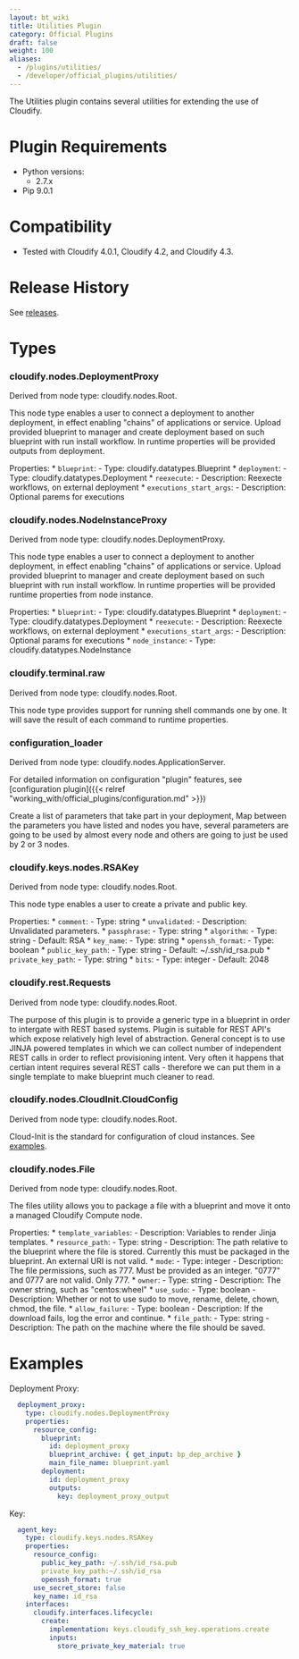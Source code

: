 ```yaml
---
layout: bt_wiki
title: Utilities Plugin
category: Official Plugins
draft: false
weight: 100
aliases:
  - /plugins/utilities/
  - /developer/official_plugins/utilities/
---
```

The Utilities plugin contains several utilities for extending the use of Cloudify.

# Plugin Requirements

* Python versions:
  * 2.7.x
* Pip 9.0.1


# Compatibility

* Tested with Cloudify 4.0.1, Cloudify 4.2, and Cloudify 4.3.


# Release History

See [releases](https://github.com/cloudify-incubator/cloudify-utilities-plugin/releases).


# Types

### **cloudify.nodes.DeploymentProxy**
  Derived from node type: cloudify.nodes.Root.

This node type enables a user to connect a deployment to another deployment, in effect enabling "chains" of applications or service.
Upload provided blueprint to manager and create deployment based on such blueprint with run install workflow.
In runtime properties will be provided outputs from deployment.

  Properties:
    * `blueprint`:
      - Type: cloudify.datatypes.Blueprint
    * `deployment`:
      - Type: cloudify.datatypes.Deployment
    * `reexecute`:
      - Description: Reexecte workflows, on external deployment
    * `executions_start_args`:
      - Description: Optional parems for executions


### **cloudify.nodes.NodeInstanceProxy**
  Derived from node type: cloudify.nodes.DeploymentProxy.

This node type enables a user to connect a deployment to another deployment, in effect enabling "chains" of applications or service.
Upload provided blueprint to manager and create deployment based on such blueprint with run install workflow.
In runtime properties will be provided runtime properties from node instance.

  Properties:
    * `blueprint`:
      - Type: cloudify.datatypes.Blueprint
    * `deployment`:
      - Type: cloudify.datatypes.Deployment
    * `reexecute`:
      - Description: Reexecte workflows, on external deployment
    * `executions_start_args`:
      - Description: Optional params for executions
    * `node_instance`:
      - Type: cloudify.datatypes.NodeInstance


### **cloudify.terminal.raw**
  Derived from node type: cloudify.nodes.Root.

This node type provides support for running shell commands one by one. It will save the result of each command to runtime properties.


### **configuration_loader**
  Derived from node type: cloudify.nodes.ApplicationServer.

For detailed information on configuration "plugin" features, see [configuration plugin]({{< relref "working_with/official_plugins/configuration.md" >}})

Create a list of parameters that take part in your deployment,
Map between the parameters you have listed and nodes you have, several parameters are going
to be used by almost every node and others are going to just be used by 2 or 3 nodes.


### **cloudify.keys.nodes.RSAKey**
  Derived from node type: cloudify.nodes.Root.

This node type enables a user to create a private and public key.

  Properties:
    * `comment`:
      - Type: string
    * `unvalidated`:
      - Description: Unvalidated parameters.
    * `passphrase`:
      - Type: string
    * `algorithm`:
      - Type: string
      - Default: RSA
    * `key_name`:
      - Type: string
    * `openssh_format`:
      - Type: boolean
    * `public_key_path`:
      - Type: string
      - Default: ~/.ssh/id_rsa.pub
    * `private_key_path`:
      - Type: string
    * `bits`:
      - Type: integer
      - Default: 2048


### **cloudify.rest.Requests**
  Derived from node type: cloudify.nodes.Root.

The purpose of this plugin is to provide a generic type in a blueprint in order to intergate with REST based systems. Plugin is suitable for REST API's which expose relatively high level of abstraction. General concept is to use JINJA powered templates in which we can collect number of independent REST calls in order to reflect provisioning intent. Very often it happens that certian intent requires several REST calls - therefore we can put them in a single template to make blueprint much cleaner to read.


### **cloudify.nodes.CloudInit.CloudConfig**
  Derived from node type: cloudify.nodes.Root.

Cloud-Init is the standard for configuration of cloud instances. See [examples](http://cloudinit.readthedocs.io/en/latest/topics/examples.html).


### **cloudify.nodes.File**
  Derived from node type: cloudify.nodes.Root.

The files utility allows you to package a file with a blueprint and move it onto a managed Cloudify Compute node.

  Properties:
    * `template_variables`:
      - Description: Variables to render Jinja templates.
    * `resource_path`:
      - Type: string
      - Description: The path relative to the blueprint where the file is stored. Currently this must be packaged in the blueprint. An external URI is not valid.
    * `mode`:
      - Type: integer
      - Description: The file permissions, such as 777. Must be provided as an integer. "0777" and 0777 are not valid. Only 777.
    * `owner`:
      - Type: string
      - Description: The owner string, such as "centos:wheel"
    * `use_sudo`:
      - Type: boolean
      - Description: Whether or not to use sudo to move, rename, delete, chown, chmod, the file.
    * `allow_failure`:
      - Type: boolean
      - Description: If the download fails, log the error and continue.
    * `file_path`:
      - Type: string
      - Description: The path on the machine where the file should be saved.


# Examples

Deployment Proxy:

```yaml
  deployment_proxy:
    type: cloudify.nodes.DeploymentProxy
    properties:
      resource_config:
        blueprint:
          id: deployment_proxy
          blueprint_archive: { get_input: bp_dep_archive }
          main_file_name: blueprint.yaml
        deployment:
          id: deployment_proxy
          outputs:
            key: deployment_proxy_output
```

Key:

```yaml
  agent_key:
    type: cloudify.keys.nodes.RSAKey
    properties:
      resource_config:
        public_key_path: ~/.ssh/id_rsa.pub
        private_key_path:~/.ssh/id_rsa
        openssh_format: true
      use_secret_store: false
      key_name: id_rsa
    interfaces:
      cloudify.interfaces.lifecycle:
        create:
          implementation: keys.cloudify_ssh_key.operations.create
          inputs:
            store_private_key_material: true
```
